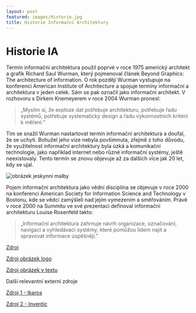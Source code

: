 ```yaml
---
layout: post
featured: images/Historie.jpg
title: Historie Informační Architektury
---
```


# Historie IA


Termín informační architektura použil poprvé v roce 1975 americký architekt a grafik Richard Saul Wurman, který pojmenoval článek Beyond Graphics: The architecture of information. O rok později Wurman vystupuje na konferenci American Institute of Architecture a spojuje termíny informační a architektura v jeden celek. Sám se pak označil jako informační architekt. V rozhovoru s Dirkem Knemeyerem v roce 2004 Wurman pronesl: 

>„Myslím si, že exploze dat potřebuje architekturu, potřebuje řadu systémů, potřebuje systematický design a řadu výkonnostních kritérií k měření.“ 

Tím se snažil Wurman nastartovat termín informační architektura a doufal, že se uchytí. Bohužel jeho vize nebyla povšimnuta, zřejmě z toho důvodu, že využitelnost informační architektury byla úzká a komunikační technologie, jako například internet nebo různé informační systémy, ještě neexistovaly. Tento termín se znovu objevuje až za dalších více jak 20 let, kdy se ujal.

![obrázek jeskynní malby](/images/historie2.jpg "Jeskynní malby jako počátek Informační architektury")

Pojem informační architektura jako vědní disciplína se objevuje v roce 2000 na konferenci American Society for Information Science and Technology v Bostonu, kde se vědci zamýšleli nad jejím vymezením a směřováním. Právě v roce 2000 na Summitu ve své prezentaci definoval informační architekturu Louise Rosenfeld takto: 

>„Informační architektura zahrnuje návrh organizace, označování, navigaci a vyhledávací systémy, které pomůžou lidem najít a spravovat informace úspěšněji.”

[Zdroj](https://cs.wikipedia.org/wiki/Informa%C4%8Dn%C3%AD_architektura)

[Zdroj obrázek logo](http://extrastory.cz/images/2014/10-rijen/10-3/9-9017-1-footofan-com-1413035604.jpg)

[Zdroj obrázek v textu](https://cs.wikipedia.org/wiki/Jeskynn%C3%AD_mal%C3%AD%C5%99stv%C3%AD#/media/File:Lascaux_03.jpg)


Další relevantní externí zdroje

[Zdroj 1 - Ikaros](http://ikaros.cz/informacna-architektura)

[Zdroj 2 - Inventic](https://www.inventic.cz/informacni-architektura.html)
